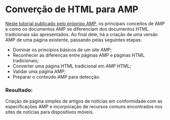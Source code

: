 # Converção de HTML para AMP

[Neste tutorial publicado pelo própripo AMP](https://amp.dev/pt_br/documentation/guides-and-tutorials/start/converting/?format=stories), os principais conceitos de AMP e como os documentos AMP se diferenciam dos documentos HTML tradicionais são apresentados. Ao final dele, há a criação de uma versão AMP de uma página existente, passando pelas seguintes etapas:

- Dominar os princípios básicos de um site AMP;
- Reconhecer as diferenças entre páginas AMP e páginas HTML tradicionais;
- Converter uma página HTML tradicional em AMP HTML;
- Validar uma página AMP;
- Preparar o conteúdo AMP para detecção.

### Resultado:

Criação de página simples de artigos de notícias em conformidade com as especificações AMP e incorporação de recursos comuns encontrados nos sites de notícias para dispositivos móveis.
